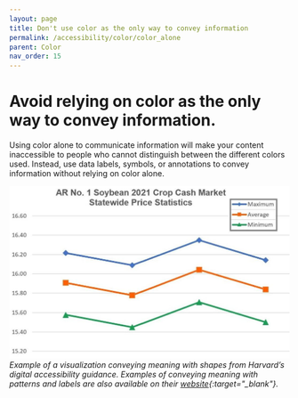 ```yaml
---
layout: page
title: Don't use color as the only way to convey information
permalink: /accessibility/color/color_alone
parent: Color
nav_order: 15
---
```


# Avoid relying on color as the only way to convey information.

Using color alone to communicate information will make your content inaccessible to people who cannot distinguish between the different colors used. Instead, use data labels, symbols, or annotations to convey information without relying on color alone. 

![Line graph showing maximum, average, and minimum soybean prices in 2021](../color/color_alone.png)\
*Example of a visualization conveying meaning with shapes from Harvard’s digital accessibility guidance. Examples of conveying meaning with patterns and labels are also available on their [website](https://accessibility.huit.harvard.edu/data-viz-charts-graphs){:target="_blank"}.*

